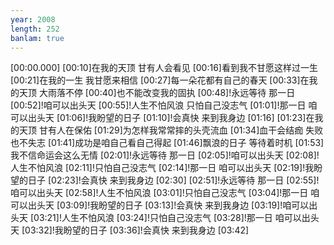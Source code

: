 ```yaml
---
year: 2008
length: 252
banlam: true
---
```

[00:00.000]
[00:10]在我的天顶 甘有人会看见
[00:16]看到我不甘愿这样过一生
[00:21]在我的一生 我甘愿来相信
[00:27]每一朵花都有自己的春天
[00:33]在我的天顶 大雨落不停
[00:40]也不能改变我的固执
[00:48]!永远等待 那一日
[00:52]!咱可以出头天
[00:55]!人生不怕风浪 只怕自己没志气
[01:01]!那一日 咱可以出头天
[01:06]!我盼望的日子
[01:10]!会真快 来到我身边
[01:16]
[01:23]在我的天顶 甘有人在保佑
[01:29]为怎样我常常摔的头壳流血
[01:34]血干会结痂 失败也不失志
[01:41]成功是咱自己看自己得起
[01:46]飘浪的日子 等待着时机
[01:53]我不信命运会这么无情
[02:01]!永远等待 那一日
[02:05]!咱可以出头天
[02:08]!人生不怕风浪
[02:11]!只怕自己没志气
[02:14]!那一日 咱可以出头天
[02:19]!我盼望的日子
[02:23]!会真快 来到我身边
[02:30]
[02:51]!永远等待 那一日
[02:55]!咱可以出头天
[02:58]!人生不怕风浪
[03:01]!只怕自己没志气
[03:04]!那一日 咱可以出头天
[03:09]!我盼望的日子
[03:13]!会真快 来到我身边
[03:19]!咱可以出头天
[03:21]!人生不怕风浪
[03:24]!只怕自己没志气
[03:28]!那一日 咱可以出头天
[03:32]!我盼望的日子
[03:36]!会真快 来到我身边
[03:42]